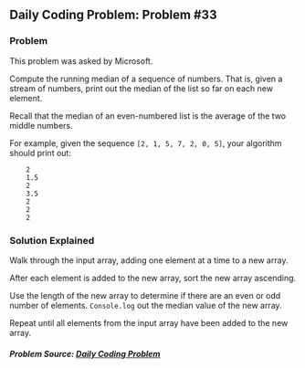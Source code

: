 ## Daily Coding Problem: Problem #33

### Problem
This problem was asked by Microsoft.

Compute the running median of a sequence of numbers. That is, given a stream of numbers,
print out the median of the list so far on each new element.

Recall that the median of an even-numbered list is the average of the two middle numbers.

For example, given the sequence `[2, 1, 5, 7, 2, 0, 5]`, your algorithm should print out:
```
    2
    1.5
    2
    3.5
    2
    2
    2
```

### Solution Explained
Walk through the input array, adding one element at a time to a new array.

After each element is added to the new array, sort the new array ascending.

Use the length of the new array to determine if there are an even or odd number of elements. `Console.log` out the median value of the new array.

Repeat until all elements from the input array have been added to the new array.

##### Problem Source: [Daily Coding Problem](http://www.dailycodingproblem.com)
